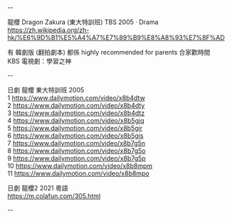--  
  
龍櫻 Dragon Zakura (東大特訓班) TBS 2005 ‧ Drama   
https://zh.wikipedia.org/zh-hk/%E6%9D%B1%E5%A4%A7%E7%89%B9%E8%A8%93%E7%8F%AD  
  
有 韓劇版 (翻拍劇本) 都係 highly recommended for parents 合家歡時間  
KBS 電視劇：學習之神  

--  
  
日劇 龍櫻 東大特訓班 2005  
1 https://www.dailymotion.com/video/x8b4dtw  
2 https://www.dailymotion.com/video/x8b4dty  
3 https://www.dailymotion.com/video/x8b4dtz  
4 https://www.dailymotion.com/video/x8b5giq  
5 https://www.dailymotion.com/video/x8b5gir  
6 https://www.dailymotion.com/video/x8b5gis  
7 https://www.dailymotion.com/video/x8b7g5n  
8 https://www.dailymotion.com/video/x8b7g5o  
9 https://www.dailymotion.com/video/x8b7g5p  
10 https://www.dailymotion.com/video/x8b8mpm  
11 https://www.dailymotion.com/video/x8b8mpo  
  
日劇 龍櫻2 2021 粵語  
https://m.colafun.com/305.html  
  
--  
  
